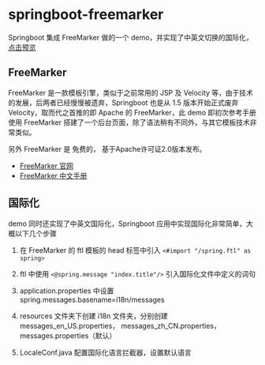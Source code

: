 # springboot-freemarker
Springboot 集成 FreeMarker 做的一个 demo，并实现了中英文切换的国际化，[点击预览]()

## FreeMarker
FreeMarker 是一款模板引擎，类似于之前常用的 JSP 及 Velocity 等，由于技术的发展，后两者已经慢慢被遗弃，Springboot 也是从 1.5 版本开始正式废弃 Velocity，取而代之首推的即 Apache 的 FreeMarker，此 demo 即初次参考手册使用 FreeMarker 搭建了一个后台页面，除了语法稍有不同外，与其它模板技术非常类似。

另外 FreeMarker 是 免费的， 基于Apache许可证2.0版本发布。

- [FreeMarker 官网](https://freemarker.apache.org/)
- [FreeMarker 中文手册](http://freemarker.foofun.cn/toc.html)

## 国际化
demo 同时还实现了中英文国际化，Springboot 应用中实现国际化非常简单，大概以下几个步骤

1. 在 FreeMarker 的 ftl 模板的 head 标签中引入 `<#import "/spring.ftl" as spring>`

2. ftl 中使用 `<@spring.message "index.title"/>` 引入国际化文件中定义的词句

3. application.properties 中设置 spring.messages.basename=i18n/messages

4. resources 文件夹下创建 i18n 文件夹，分别创建 messages_en_US.properties， messages_zh_CN.properties， messages.properties（默认）

5. LocaleConf.java 配置国际化语言拦截器，设置默认语言
